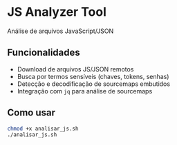 # JS Analyzer Tool

Análise de arquivos JavaScript/JSON 

## Funcionalidades

- Download de arquivos JS/JSON remotos
- Busca por termos sensíveis (chaves, tokens, senhas)
- Detecção e decodificação de sourcemaps embutidos
- Integração com `jq` para análise de sourcemaps

## Como usar

```bash
chmod +x analisar_js.sh
./analisar_js.sh

